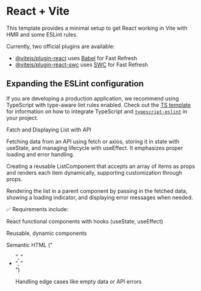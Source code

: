 # React + Vite

This template provides a minimal setup to get React working in Vite with HMR and some ESLint rules.

Currently, two official plugins are available:

- [@vitejs/plugin-react](https://github.com/vitejs/vite-plugin-react/blob/main/packages/plugin-react) uses [Babel](https://babeljs.io/) for Fast Refresh
- [@vitejs/plugin-react-swc](https://github.com/vitejs/vite-plugin-react/blob/main/packages/plugin-react-swc) uses [SWC](https://swc.rs/) for Fast Refresh

## Expanding the ESLint configuration

If you are developing a production application, we recommend using TypeScript with type-aware lint rules enabled. Check out the [TS template](https://github.com/vitejs/vite/tree/main/packages/create-vite/template-react-ts) for information on how to integrate TypeScript and [`typescript-eslint`](https://typescript-eslint.io) in your project.

Fatch and Displaying List with API

Fetching data from an API using fetch or axios, storing it in state with useState, and managing lifecycle with useEffect. It emphasizes proper loading and error handling.

Creating a reusable ListComponent that accepts an array of items as props and renders each item dynamically, supporting customization through props.

Rendering the list in a parent component by passing in the fetched data, showing a loading indicator, and displaying error messages when needed.

✅ Requirements include:

React functional components with hooks (useState, useEffect)

Reusable, dynamic components

Semantic HTML ("<ul>", "<li>", "<div>")

Handling edge cases like empty data or API errors

